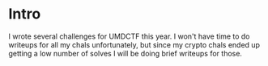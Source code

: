 # Intro

I wrote several challenges for UMDCTF this year. I won't have time to do writeups for all my chals unfortunately, but since my crypto chals ended up getting 
a low number of solves I will be doing brief writeups for those.

